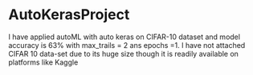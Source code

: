 # AutoKerasProject
I have applied autoML with auto keras on CIFAR-10 dataset and model accuracy is 63% with max_trails = 2 ans epochs =1. I have not attached CIFAR 10 data-set due to its huge size though it is readily available on platforms like Kaggle  
